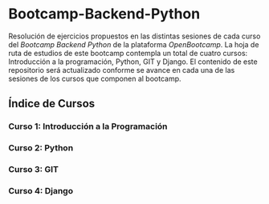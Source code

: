 ﻿# Bootcamp-Backend-Python

Resolución de ejercicios propuestos en las distintas sesiones de cada curso del *Bootcamp Backend Python* de la plataforma *OpenBootcamp*. La hoja de ruta de estudios
de este bootcamp contempla un total de cuatro cursos: Introducción a la programación, Python, GIT y Django. El contenido de este repositorio será actualizado conforme se
avance en cada una de las sesiones de los cursos que componen al bootcamp.

## Índice de Cursos

### Curso 1: Introducción a la Programación

### Curso 2: Python

### Curso 3: GIT

### Curso 4: Django
